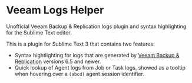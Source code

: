 # Veeam Logs Helper
Unofficial Veeam Backup &amp; Replication logs plugin and syntax highlighting for the Sublime Text editor.

This is a plugin for Sublime Text 3 that contains two features:

* Syntax hightlighting for logs that are generated by [Veeam Backup & Replication](https://www.veeam.com/) versions 6.5 and newer.<br>
* Quick lookup of Agent logs from Job or Task logs, showed as a tooltip when hovering over a `(abcd)` agent session identifier.
